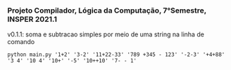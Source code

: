 ### Projeto Compilador, Lógica da Computação, 7°Semestre, INSPER 2021.1

v0.1.1: soma e subtracao simples por meio de uma string na linha de comando

```python main.py '1+2' '3-2' '11+22-33' '789 +345 - 123' '-2-3' '+4+88' '3 4' '10 4' '10+' '-5' '10++10' '7- - 1'```